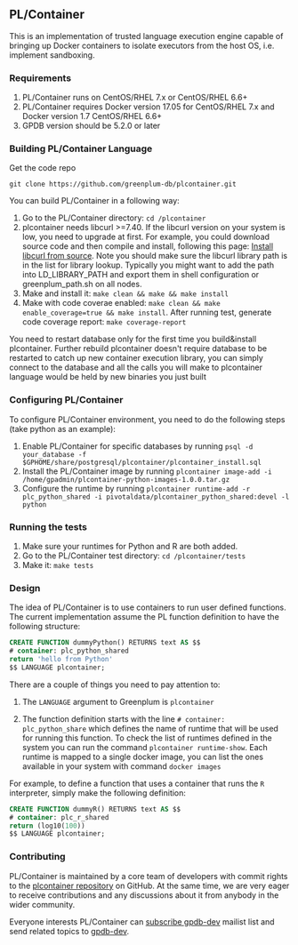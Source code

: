 ## PL/Container

This is an implementation of trusted language execution engine capable of
bringing up Docker containers to isolate executors from the host OS, i.e.
implement sandboxing.

### Requirements

1. PL/Container runs on CentOS/RHEL 7.x or CentOS/RHEL 6.6+
1. PL/Container requires Docker version 17.05 for CentOS/RHEL 7.x and Docker version 1.7 CentOS/RHEL 6.6+
1. GPDB version should be 5.2.0 or later

### Building PL/Container Language

Get the code repo
```shell
git clone https://github.com/greenplum-db/plcontainer.git
```

You can build PL/Container in a following way:

1. Go to the PL/Container directory: `cd /plcontainer`
1. plcontainer needs libcurl >=7.40. If the libcurl version on your system is low, you need to upgrade at first. For example, you could download source code and then compile and install, following this page: [Install libcurl from source](https://curl.haxx.se/docs/install.html). Note you should make sure the libcurl library path is in the list for library lookup. Typically you might want to add the path into LD_LIBRARY_PATH and export them in shell configuration or greenplum_path.sh on all nodes.
1. Make and install it: `make clean && make && make install`
1. Make with code coverae enabled: `make clean && make enable_coverage=true && make install`. After running test, generate code coverage report: `make coverage-report`

You need to restart database only for the first time you build&install plcontainer. Further rebuild plcontainer doesn't require database to be restarted to catch up new container execution library, you can simply connect to the database and all the calls you will make to plcontainer language would be held by new binaries you just built


### Configuring PL/Container

To configure PL/Container environment, you need to do the following steps (take python as an example):
1. Enable PL/Container for specific databases by running 
   `psql -d your_database -f $GPHOME/share/postgresql/plcontainer/plcontainer_install.sql`
1. Install the PL/Container image by running 
   `plcontainer image-add -i /home/gpadmin/plcontainer-python-images-1.0.0.tar.gz`
1. Configure the runtime by running
   `plcontainer runtime-add -r plc_python_shared -i pivotaldata/plcontainer_python_shared:devel -l python`

### Running the tests

1. Make sure your runtimes for Python and R are both added.
1. Go to the PL/Container test directory: `cd /plcontainer/tests`
1. Make it: `make tests`

### Design

The idea of PL/Container is to use containers to run user defined functions. The current implementation assume the PL function definition to have the following structure:

```sql
CREATE FUNCTION dummyPython() RETURNS text AS $$
# container: plc_python_shared
return 'hello from Python'
$$ LANGUAGE plcontainer;
```

There are a couple of things you need to pay attention to:

1. The `LANGUAGE` argument to Greenplum is `plcontainer`

1. The function definition starts with the line `# container: plc_python_share` which defines the name of runtime that will be used for running this function. To check the list of runtimes defined in the system you can run the command `plcontainer runtime-show`. Each runtime is mapped to a single docker image, you can list the ones available in your system with command `docker images`


For example, to define a function that uses a container that runs the `R`
interpreter, simply make the following definition:
```sql
CREATE FUNCTION dummyR() RETURNS text AS $$
# container: plc_r_shared
return (log10(100))
$$ LANGUAGE plcontainer;
```


### Contributing
PL/Container is maintained by a core team of developers with commit rights to the [plcontainer repository](https://github.com/greenplum-db/plcontainer) on GitHub. At the same time, we are very eager to receive contributions and any discussions about it from anybody in the wider community.

Everyone interests PL/Container can [subscribe gpdb-dev](mailto:gpdb-dev+subscribe@greenplum.org) mailist list and send related topics to [gpdb-dev](mailto:gpdb-dev@greenplum.org).
